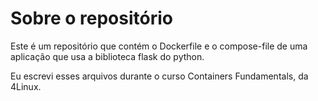 # Sobre o repositório

Este é um repositório que contém o Dockerfile e o compose-file de uma aplicação que usa a biblioteca flask do python.

Eu escrevi esses arquivos durante o curso Containers Fundamentals, da 4Linux.
